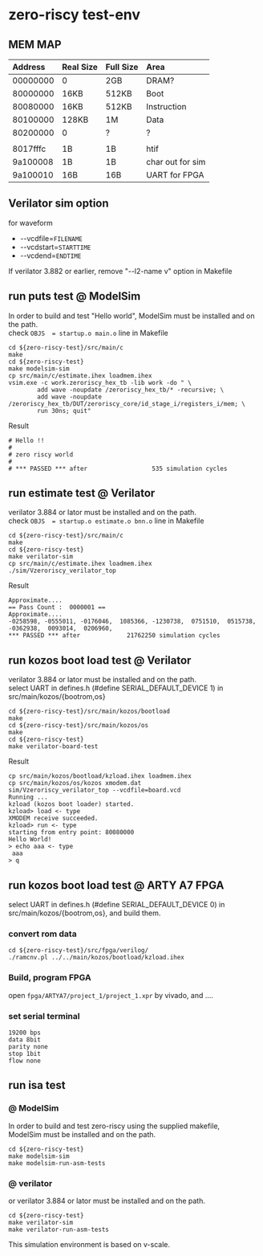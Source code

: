 # zero-riscy test-env

## MEM MAP
|  Address | Real Size | Full Size | Area             |
|       :- | :-        | :-        | :-               |
| 00000000 | 0         | 2GB       | DRAM?            |
| 80000000 | 16KB      | 512KB     | Boot             |
| 80080000 | 16KB      | 512KB     | Instruction      |
| 80100000 | 128KB     | 1M        | Data             |
| 80200000 | 0         | ?         | ?                |
|          |           |           |                  |
| 8017fffc | 1B        | 1B        | htif             |
| 9a100008 | 1B        | 1B        | char out for sim |
| 9a100010 | 16B       | 16B       | UART for FPGA    |

## Verilator sim option
for waveform
- --vcdfile=```FILENAME```
- --vcdstart=```STARTTIME```
- --vcdend=```ENDTIME```

If verilator 3.882 or earlier, remove "--l2-name v" option in Makefile

## run puts test @ ModelSim

In order to build and test "Hello world",
ModelSim must be installed and on the path.  
check ```OBJS  = startup.o main.o``` line in Makefile

```
cd ${zero-riscy-test}/src/main/c
make
cd ${zero-riscy-test}
make modelsim-sim
cp src/main/c/estimate.ihex loadmem.ihex
vsim.exe -c work.zeroriscy_hex_tb -lib work -do " \
        add wave -noupdate /zeroriscy_hex_tb/* -recursive; \
        add wave -noupdate /zeroriscy_hex_tb/DUT/zeroriscy_core/id_stage_i/registers_i/mem; \
        run 30ns; quit"
```
Result
```
# Hello !!
#
# zero riscy world
#
# *** PASSED *** after                  535 simulation cycles
```

## run estimate test @ Verilator

verilator 3.884 or lator must be installed and on the path.  
check ```OBJS  = startup.o estimate.o bnn.o``` line in Makefile

```
cd ${zero-riscy-test}/src/main/c
make
cd ${zero-riscy-test}
make verilator-sim
cp src/main/c/estimate.ihex loadmem.ihex
./sim/Vzeroriscy_verilator_top
```

Result

```
Approximate....
== Pass Count :  0000001 ==
Approximate....
-0258598, -0555011, -0176046,  1085366, -1230738,  0751510,  0515738, -0362938,  0093014,  0206960,
*** PASSED *** after             21762250 simulation cycles
```

## run kozos boot load test @ Verilator

verilator 3.884 or lator must be installed and on the path.  
select UART in defines.h (#define SERIAL_DEFAULT_DEVICE 1) in src/main/kozos/{bootrom,os}

```
cd ${zero-riscy-test}/src/main/kozos/bootload
make
cd ${zero-riscy-test}/src/main/kozos/os
make
cd ${zero-riscy-test}
make verilator-board-test
```

Result

```
cp src/main/kozos/bootload/kzload.ihex loadmem.ihex
cp src/main/kozos/os/kozos xmodem.dat
sim/Vzeroriscy_verilator_top --vcdfile=board.vcd
Running ...
kzload (kozos boot loader) started.
kzload> load <- type
XMODEM receive succeeded.
kzload> run <- type
starting from entry point: 80080000
Hello World!
> echo aaa <- type
 aaa
> q
```

## run kozos boot load test @ ARTY A7 FPGA
select UART in defines.h (#define SERIAL_DEFAULT_DEVICE 0) in src/main/kozos/{bootrom,os}, and build them.  

### convert rom data

```
cd ${zero-riscy-test}/src/fpga/verilog/
./ramcnv.pl ../../main/kozos/bootload/kzload.ihex
```

### Build, program FPGA

open ```fpga/ARTYA7/project_1/project_1.xpr``` by vivado, and ....

### set serial terminal

```
19200 bps
data 8bit
parity none
stop 1bit
flow none
```

## run isa test
### @ ModelSim
In order to build and test zero-riscy using the supplied makefile,  
ModelSim must be installed and on the path.
```
cd ${zero-riscy-test}
make modelsim-sim
make modelsim-run-asm-tests
```

### @ verilator
or verilator 3.884 or lator must be installed and on the path.
```
cd ${zero-riscy-test}
make verilator-sim
make verilator-run-asm-tests
```

This simulation environment is based on v-scale.

